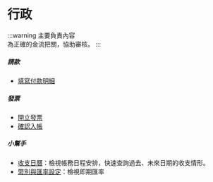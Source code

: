 # 行政

:::warning 主要負責內容  
為正確的金流把關，協助審核。
:::

##### **請款**

- [填寫付款明細](payment/detail)

##### **發票**

- [開立發票](invoice/invoice-pass/)
- [確認入帳](invoice/invoice-done/)

##### **小幫手**

- [收支日曆](finance/payment-calendar)：檢視帳務日程安排，快速查詢過去、未來日期的收支情形。
- [幣別與匯率設定](finance/currency)：檢視即期匯率
